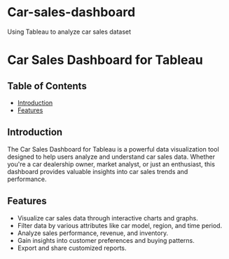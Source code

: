# Car-sales-dashboard
Using Tableau to analyze car sales dataset
# Car Sales Dashboard for Tableau


## Table of Contents
- [Introduction](#introduction)
- [Features](#features)


## Introduction
The Car Sales Dashboard for Tableau is a powerful data visualization tool designed to help users analyze and understand car sales data. Whether you're a car dealership owner, market analyst, or just an enthusiast, this dashboard provides valuable insights into car sales trends and performance.

## Features
- Visualize car sales data through interactive charts and graphs.
- Filter data by various attributes like car model, region, and time period.
- Analyze sales performance, revenue, and inventory.
- Gain insights into customer preferences and buying patterns.
- Export and share customized reports.

